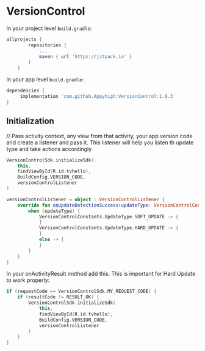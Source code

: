# VersionControl

In your project level  `build.gradle`:

```groovy
allprojects {
		repositories {
			...
			maven { url 'https://jitpack.io' }
		}
	}
```

In your app level `build.gradle`:

```groovy
dependencies {
	 implementation 'com.github.Appyhigh:VersionControl:1.0.3'
}
```
## Initialization

// Pass activity context, any view from that activity, your app version code and create a listener and pass it. This listener will help you listen th update type and take actions accordingly

```kotlin
VersionControlSdk.initializeSdk(
    this,
    findViewById(R.id.tvhello),
    BuildConfig.VERSION_CODE,
    versionControlListener
)

versionControlListener = object : VersionControlListener {
    override fun onUpdateDetectionSuccess(updateType: VersionControlConstants.UpdateType) {
        when (updateType) {
            VersionControlConstants.UpdateType.SOFT_UPDATE -> {
            }
            VersionControlConstants.UpdateType.HARD_UPDATE -> {
            }
            else -> {
            }
        }
    }
}
```

In your onActivityResult method add this. This is important for Hard Update to work properly:

```kotlin
if (requestCode == VersionControlSdk.MY_REQUEST_CODE) {
    if (resultCode != RESULT_OK) {
        VersionControlSdk.initializeSdk(
            this,
            findViewById(R.id.tvhello),
            BuildConfig.VERSION_CODE,
            versionControlListener
        )
    }
}
```

